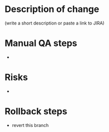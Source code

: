 # Description of change
(write a short description or paste a link to JIRA)

# Manual QA steps
 -

# Risks
 -

# Rollback steps
 - revert this branch
